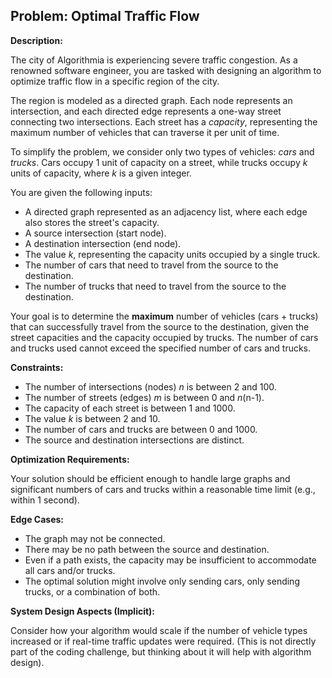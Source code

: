 ## Problem: Optimal Traffic Flow

**Description:**

The city of Algorithmia is experiencing severe traffic congestion. As a renowned software engineer, you are tasked with designing an algorithm to optimize traffic flow in a specific region of the city.

The region is modeled as a directed graph. Each node represents an intersection, and each directed edge represents a one-way street connecting two intersections. Each street has a *capacity*, representing the maximum number of vehicles that can traverse it per unit of time.

To simplify the problem, we consider only two types of vehicles: *cars* and *trucks*. Cars occupy 1 unit of capacity on a street, while trucks occupy *k* units of capacity, where *k* is a given integer.

You are given the following inputs:

*   A directed graph represented as an adjacency list, where each edge also stores the street's capacity.
*   A source intersection (start node).
*   A destination intersection (end node).
*   The value *k*, representing the capacity units occupied by a single truck.
*   The number of cars that need to travel from the source to the destination.
*   The number of trucks that need to travel from the source to the destination.

Your goal is to determine the **maximum** number of vehicles (cars + trucks) that can successfully travel from the source to the destination, given the street capacities and the capacity occupied by trucks. The number of cars and trucks used cannot exceed the specified number of cars and trucks.

**Constraints:**

*   The number of intersections (nodes) *n* is between 2 and 100.
*   The number of streets (edges) *m* is between 0 and *n*(n-1).
*   The capacity of each street is between 1 and 1000.
*   The value *k* is between 2 and 10.
*   The number of cars and trucks are between 0 and 1000.
*   The source and destination intersections are distinct.

**Optimization Requirements:**

Your solution should be efficient enough to handle large graphs and significant numbers of cars and trucks within a reasonable time limit (e.g., within 1 second).

**Edge Cases:**

*   The graph may not be connected.
*   There may be no path between the source and destination.
*   Even if a path exists, the capacity may be insufficient to accommodate all cars and/or trucks.
*   The optimal solution might involve only sending cars, only sending trucks, or a combination of both.

**System Design Aspects (Implicit):**

Consider how your algorithm would scale if the number of vehicle types increased or if real-time traffic updates were required. (This is not directly part of the coding challenge, but thinking about it will help with algorithm design).
